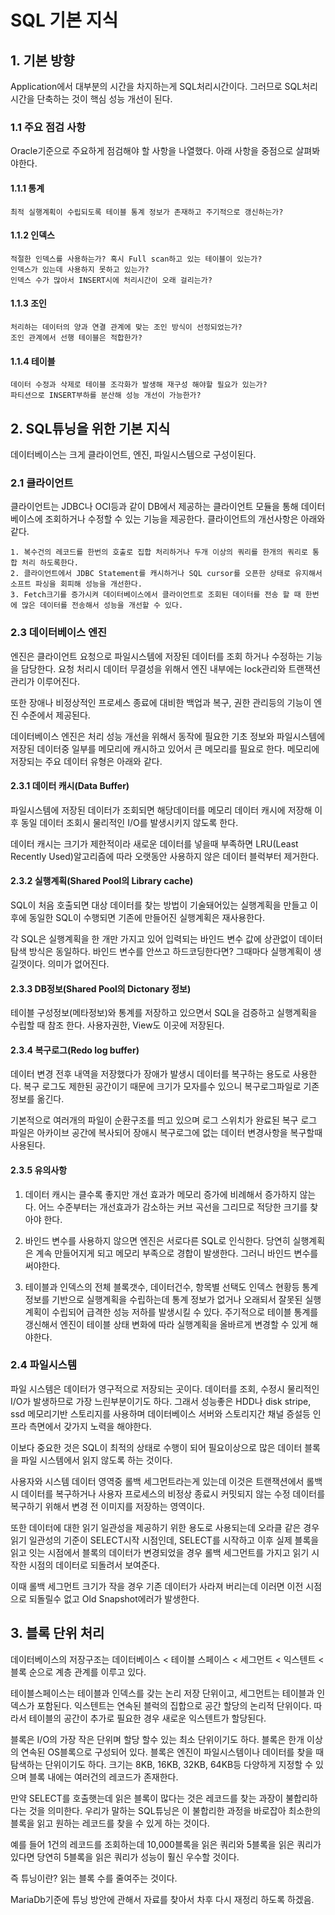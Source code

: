 # SQL 기본 지식

## 1. 기본 방향
Application에서 대부분의 시간을 차지하는게 SQL처리시간이다. 그러므로 SQL처리시간을 단축하는 것이 핵심 성능 개선이 된다.

### 1.1 주요 점검 사항
Oracle기준으로 주요하게 점검해야 할 사항을 나열했다. 아래 사항을 중점으로 살펴봐야한다.

#### 1.1.1 통계

    최적 실행계획이 수립되도록 테이블 통계 정보가 존재하고 주기적으로 갱신하는가?

#### 1.1.2 인덱스
    
    적절한 인덱스를 사용하는가? 혹시 Full scan하고 있는 테이블이 있는가?
    인덱스가 있는데 사용하지 못하고 있는가?
    인덱스 수가 많아서 INSERT시에 처리시간이 오래 걸리는가?
    
#### 1.1.3 조인
    
    처리하는 데이터의 양과 연결 관계에 맞는 조인 방식이 선정되었는가?
    조인 관계에서 선행 테이블은 적합한가?
    
#### 1.1.4 테이블
    
    데이터 수정과 삭제로 테이블 조각화가 발생해 재구성 해야할 필요가 있는가?
    파티션으로 INSERT부하를 분산해 성능 개선이 가능한가?
    
## 2. SQL튜닝을 위한 기본 지식
데이터베이스는 크게 클라이언트, 엔진, 파일시스템으로 구성이된다.
    
### 2.1 클라이언트
클라이언트는 JDBC나 OCI등과 같이 DB에서 제공하는 클라이언트 모듈을 통해 데이터베이스에 조회하거나 수정할 수 있는 기능을 제공한다. 클라이언트의 개선사항은 아래와 같다.
    
    1. 복수건의 레코드를 한번의 호출로 집합 처리하거나 두개 이상의 쿼리를 한개의 쿼리로 통합 처리 하도록한다.
    2. 클라이언트에서 JDBC Statement를 캐시하거나 SQL cursor를 오픈한 상태로 유지해서 소프트 파싱을 회피해 성능을 개선한다.
    3. Fetch크기를 증가시켜 데이터베이스에서 클라이언트로 조회된 데이터를 전송 할 때 한번에 많은 데이터를 전송해서 성능을 개선할 수 있다.
    
### 2.3 데이터베이스 엔진    
엔진은 클라이언트 요청으로 파일시스템에 저장된 데이터를 조회 하거나 수정하는 기능을 담당한다. 요청 처리시 데이터 무결성을 위해서 엔진 내부에는 lock관리와 트랜잭션 관리가 이루어진다.
    
또한 장애나 비정상적인 프로세스 종료에 대비한 백업과 복구, 권한 관리등의 기능이 엔진 수준에서 제공된다.

데이터베이스 엔진은 처리 성능 개선을 위해서 동작에 필요한 기초 정보와 파일시스템에 저장된 데이터중 일부를 메모리에 캐시하고 있어서 큰 메모리를 필요로 한다. 메모리에 저장되는 주요 데이터 유형은 아래와 같다.
 
#### 2.3.1 데이터 캐시(Data Buffer)
파일시스템에 저장된 데이터가 조회되면 해당데이터를 메모리 데이터 캐시에 저장해 이후 동일 데이터 조회시 물리적인 I/O를 발생시키지 않도록 한다.

데이터 캐시는 크기가 제한적이라 새로운 데이터를 넣을때 부족하면 LRU(Least Recently Used)알고리즘에 따라 오랫동안 사용하지 않은 데이터 블럭부터 제거한다.
    
#### 2.3.2 실행계획(Shared Pool의 Library cache)
SQL이 처음 호출되면 대상 데이터를 찾는 방법이 기술돼어있는 실행계획을 만들고 이후에 동일한 SQL이 수행되면 기존에 만들어진 실행계획은 재사용한다. 

각 SQL은 실행계획을 한 개만 가지고 있어 입력되는 바인드 변수 값에 상관없이 데이터 탐색 방식은 동일하다. 바인드 변수를 안쓰고 하드코딩한다면? 그때마다 실행계획이 생길껏이다. 의미가 없어진다.

#### 2.3.3 DB정보(Shared Pool의 Dictonary 정보)
테이블 구성정보(메타정보)와 통계를 저장하고 있으면서 SQL을 검증하고 실행계획을 수립할 때 참조 한다. 사용자권한, View도 이곳에 저장된다.    
    
#### 2.3.4 복구로그(Redo log buffer)
데이터 변경 전후 내역을 저장했다가 장애가 발생시 데이터를 복구하는 용도로 사용한다. 복구 로그도 제한된 공간이기 때문에 크기가 모자를수 있으니 복구로그파일로 기존 정보를 옮긴다.

기본적으로 여러개의 파일이 순환구조를 띄고 있으며 로그 스위치가 완료된 복구 로그 파일은 아카이브 공간에 복사되어 장애시 복구로그에 없는 데이터 변경사항을 복구할때 사용된다.

#### 2.3.5 유의사항

1. 데이터 캐시는 클수록 좋지만 개선 효과가 메모리 증가에 비례해서 증가하지 않는다. 어느 수준부터는 개선효과가 감소하는 커브 곡선을 그리므로 적당한 크기를 찾아야 한다.

2. 바인드 변수를 사용하지 않으면 엔진은 서로다른 SQL로 인식한다. 당연히 실행계획은 계속 만들어지게 되고 메모리 부족으로 경합이 발생한다. 그러니 바인드 변수를 써야한다.

3. 테이블과 인덱스의 전체 블록갯수, 데이터건수, 항목별 선택도 인덱스 현황등 통계 정보를 기반으로 실행계획을 수립하는데 통계 정보가 없거나 오래되서 잘못된 실행계획이 수립되어 급격한 성능 저하를 발생시킬 수 있다.
주기적으로 테이블 통계를 갱신해서 엔진이 테이블 상태 변화에 따라 실행계획을 올바르게 변경할 수 있게 해야한다.

### 2.4 파일시스템
파일 시스템은 데이터가 영구적으로 저장되는 곳이다. 데이터를 조회, 수정시 물리적인 I/O가 발생하므로 가장 느린부분이기도 하다. 그래서 성능좋은 HDD나 disk stripe, ssd 메모리기반 스토리지를 사용하며 데이터베이스 서버와 스토리지간 채널 증설등 인프라 측면에서 갖가지 노력을 해야한다.

이보다 중요한 것은 SQL이 최적의 상태로 수행이 되어 필요이상으로 많은 데이터 블록을 파일 시스템에서 읽지 않도록 하는 것이다.

사용자와 시스템 데이터 영역중 롤백 세그먼트라는게 있는데 이것은 트랜잭션에서 롤백시 데이터를 복구하거나 사용자 프로세스의 비정상 종료시 커밋되지 않는 수정 데이터를 복구하기 위해서 변경 전 이미지를 저장하는 영역이다.

또한 데이터에 대한 읽기 일관성을 제공하기 위한 용도로 사용되는데 오라클 같은 경우 읽기 일관성의 기준이 SELECT시작 시점인데, SELECT를 시작하고 이후 실제 블록을 읽고 잇는 시점에서 블록의 데이터가 변경되었을 경우 롤백 세그먼트를 가지고 읽기 시작한 시점의 데이터로 되돌려서 보여준다.

이때 롤백 세그먼트 크기가 작을 경우 기존 데이터가 사라져 버리는데 이러면 이전 시점으로 되돌릴수 없고 Old Snapshot에러가 발생한다.
 
## 3. 블록 단위 처리 
데이터베이스의 저장구조는 데이터베이스 < 테이블 스페이스 < 세그먼트 < 익스텐트 < 블록 순으로 계층 관계를 이루고 있다.

테이블스페이스는 테이블과 인덱스를 갖는 논리 저장 단위이고, 세그먼트는 테이블과 인덱스가 포함된다. 익스텐트는 연속된 블럭의 집합으로 공간 할당의 논리적 단위이다. 따라서 테이블의 공간이 추가로 필요한 경우 새로운 익스텐트가 할당된다.

블록은 I/O의 가장 작은 단위며 할당 할수 있는 최소 단위이기도 하다. 블록은 한개 이상의 연속된 OS블록으로 구성되어 있다. 블록은 엔진이 파일시스템이나 데이터를 찾을 때 탐색하는 단위이기도 하다. 크기는 8KB, 16KB, 32KB, 64KB등 다양하게 지정할 수 있으며 블록 내에는 여러건의 레코드가 존재한다.

만약 SELECT를 호출햇는데 읽은 블록이 많다는 것은 레코드를 찾는 과장이 불합리하다는 것을 의미한다. 우리가 말하는 SQL튜닝은 이 불합리한 과정을 바로잡아 최소한의 블록을 읽고 원하는 레코드를 찾을 수 있게 하는 것이다.

예를 들어 1건의 레코드를 조회하는데 10,000블록을 읽은 쿼리와 5블록을 읽은 쿼리가 있다면 당연히 5블록을 읽은 쿼리가 성능이 훨신 우수할 것이다.

즉 튜닝이란? 읽는 블록 수를 줄여주는 것이다.

MariaDb기준에 튜닝 방안에 관해서 자료를 찾아서 차후 다시 재정리 하도록 하겠음.



